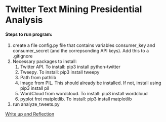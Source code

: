 # Twitter Text Mining Presidential Analysis

#### Steps to run program:
1. create a file config.py file that contains variables consumer_key and consumer_secret (and the correpsonding API keys). Add this to a .gitignore
2. Necessary packages to install:
   1. Twitter API. To install: pip3 install python-twitter
   2. Tweepy. To install: pip3 install tweepy
   3. Path from pathlib
   4. Image from PIL. This should already be installed. If not, install using pip3 install pil
   5. WordCloud from wordcloud. To install: pip3 install wordcloud
   6. pyplot frot matplotlib. To install: pip3 install matplotlib
3. run analyze_tweets.py

[Write up and Reflection](https://github.com/sd2020spring/TextMining-sam-coleman/blob/master/MP3_WriteUp.pdf)
